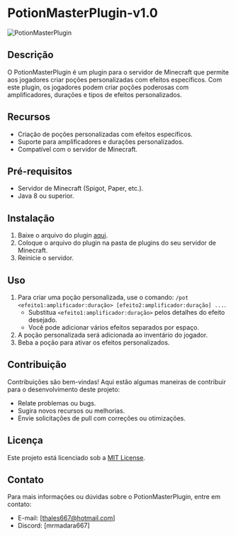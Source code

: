 # PotionMasterPlugin-v1.0

![PotionMasterPlugin]([pnghttps://e7.pngegg.com/pngimages/95/976/png-clipart-potion-complex-miscellaneous-purple.png])

## Descrição

O PotionMasterPlugin é um plugin para o servidor de Minecraft que permite aos jogadores criar poções personalizadas com efeitos específicos. Com este plugin, os jogadores podem criar poções poderosas com amplificadores, durações e tipos de efeitos personalizados.

## Recursos

- Criação de poções personalizadas com efeitos específicos.
- Suporte para amplificadores e durações personalizados.
- Compatível com o servidor de Minecraft.

## Pré-requisitos

- Servidor de Minecraft (Spigot, Paper, etc.).
- Java 8 ou superior.

## Instalação

1. Baixe o arquivo do plugin [aqui](...]).
2. Coloque o arquivo do plugin na pasta de plugins do seu servidor de Minecraft.
3. Reinicie o servidor.

## Uso

1. Para criar uma poção personalizada, use o comando: `/pot <efeito1:amplificador:duração> [efeito2:amplificador:duração] ...`.
   - Substitua `<efeito1:amplificador:duração>` pelos detalhes do efeito desejado.
   - Você pode adicionar vários efeitos separados por espaço.
2. A poção personalizada será adicionada ao inventário do jogador.
3. Beba a poção para ativar os efeitos personalizados.

## Contribuição

Contribuições são bem-vindas! Aqui estão algumas maneiras de contribuir para o desenvolvimento deste projeto:

- Relate problemas ou bugs.
- Sugira novos recursos ou melhorias.
- Envie solicitações de pull com correções ou otimizações.

## Licença

Este projeto está licenciado sob a [MIT License](LICENSE).

## Contato

Para mais informações ou dúvidas sobre o PotionMasterPlugin, entre em contato:

- E-mail: [thales667@hotmail.com]
- Discord: [mrmadara667]

